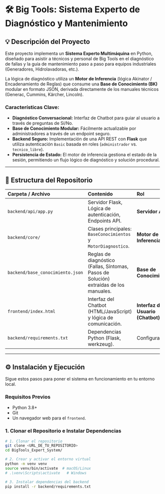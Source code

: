 # 🛠️ Big Tools: Sistema Experto de Diagnóstico y Mantenimiento

## 💡 Descripción del Proyecto

Este proyecto implementa un **Sistema Experto Multimáquina** en Python, diseñado para asistir a técnicos y personal de Big Tools en el diagnóstico de fallas y la guía de mantenimiento paso a paso para equipos industriales (Generadores, Hidrolavadoras, etc.).

La lógica de diagnóstico utiliza un **Motor de Inferencia** (lógica Akinator / Encadenamiento de Reglas) que consume una **Base de Conocimiento (BK)** modular en formato JSON, derivada directamente de los manuales técnicos (Generac, Cummins, Kärcher, Lincoln).

### Características Clave:

* **Diagnóstico Conversacional:** Interfaz de Chatbot para guiar al usuario a través de preguntas de Sí/No.
* **Base de Conocimiento Modular:** Fácilmente actualizable por administradores a través de un endpoint seguro.
* **Backend Seguro:** Implementación de una API REST con **Flask** que utiliza autenticación `Basic` basada en roles (`administrador` vs. `tecnico_libre`).
* **Persistencia de Estado:** El motor de inferencia gestiona el estado de la sesión, permitiendo un flujo lógico de diagnóstico y solución procedural.

***

## 🚀 Estructura del Repositorio

| Carpeta / Archivo | Contenido | Rol |
| :--- | :--- | :--- |
| `backend/api/app.py` | Servidor Flask, Lógica de autenticación, Endpoints API. | **Servidor API** |
| `backend/core/` | Clases principales: `BaseConocimientos` y `MotorDiagnostico`. | **Motor de Inferencia** |
| `backend/base_conocimiento.json` | Reglas de diagnóstico (Fallas, Síntomas, Pasos de Solución) extraídas de los manuales. | **Base de Conocimiento** |
| `frontend/index.html` | Interfaz del Chatbot (HTML/JavaScript) y lógica de comunicación. | **Interfaz de Usuario (Chatbot)** |
| `backend/requirements.txt` | Dependencias Python (Flask, werkzeug). | Configuración |

***

## ⚙️ Instalación y Ejecución

Sigue estos pasos para poner el sistema en funcionamiento en tu entorno local.

### Requisitos Previos

* Python 3.8+
* Git
* Un navegador web para el `frontend`.

### 1. Clonar el Repositorio e Instalar Dependencias

```bash
# 1. Clonar el repositorio
git clone <URL_DE_TU_REPOSITORIO>
cd BigTools_Expert_System/

# 2. Crear y activar el entorno virtual
python -m venv venv
source venv/bin/activate  # macOS/Linux
# .\venv\Scripts\activate   # Windows

# 3. Instalar dependencias del backend
pip install -r backend/requirements.txt
